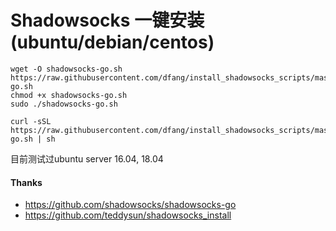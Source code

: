 # Shadowsocks 一键安装 (ubuntu/debian/centos)

```
wget -O shadowsocks-go.sh https://raw.githubusercontent.com/dfang/install_shadowsocks_scripts/master/shadowsocks-go.sh
chmod +x shadowsocks-go.sh
sudo ./shadowsocks-go.sh
```


```
curl -sSL https://raw.githubusercontent.com/dfang/install_shadowsocks_scripts/master/shadowsocks-go.sh | sh
```

目前测试过ubuntu server 16.04, 18.04

#### Thanks   
* https://github.com/shadowsocks/shadowsocks-go
* https://github.com/teddysun/shadowsocks_install
